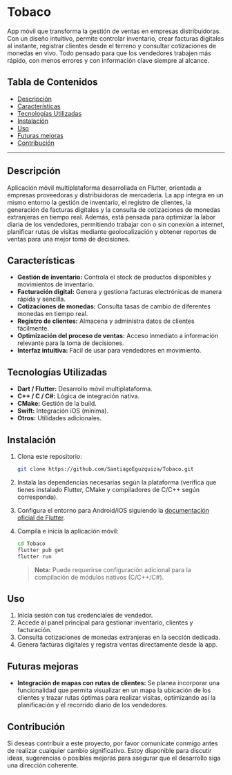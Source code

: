 # Tobaco

App móvil que transforma la gestión de ventas en empresas distribuidoras.
Con un diseño intuitivo, permite controlar inventario, crear facturas digitales al instante, registrar clientes desde el terreno y consultar cotizaciones de monedas en vivo. Todo pensado para que los vendedores trabajen más rápido, con menos errores y con información clave siempre al alcance.

## Tabla de Contenidos

- [Descripción](#descripción)
- [Características](#características)
- [Tecnologías Utilizadas](#tecnologías-utilizadas)
- [Instalación](#instalación)
- [Uso](#uso)
- [Futuras mejoras](#futuras-mejoras)
- [Contribución](#contribución)

---

## Descripción

Aplicación móvil multiplataforma desarrollada en Flutter, orientada a empresas proveedoras y distribuidoras de mercadería.
La app integra en un mismo entorno la gestión de inventario, el registro de clientes, la generación de facturas digitales y la consulta de cotizaciones de monedas extranjeras en tiempo real.
Además, está pensada para optimizar la labor diaria de los vendedores, permitiendo trabajar con o sin conexión a internet, planificar rutas de visitas mediante geolocalización y obtener reportes de ventas para una mejor toma de decisiones.

## Características

- **Gestión de inventario:** Controla el stock de productos disponibles y movimientos de inventario.
- **Facturación digital:** Genera y gestiona facturas electrónicas de manera rápida y sencilla.
- **Cotizaciones de monedas:** Consulta tasas de cambio de diferentes monedas en tiempo real.
- **Registro de clientes:** Almacena y administra datos de clientes fácilmente.
- **Optimización del proceso de ventas:** Acceso inmediato a información relevante para la toma de decisiones.
- **Interfaz intuitiva:** Fácil de usar para vendedores en movimiento.

## Tecnologías Utilizadas

- **Dart / Flutter:** Desarrollo móvil multiplataforma.
- **C++ / C / C#:** Lógica de integración nativa.
- **CMake:** Gestión de la build.
- **Swift:** Integración iOS (mínima).
- **Otros:** Utilidades adicionales.

## Instalación

1. Clona este repositorio:

   ```bash
   git clone https://github.com/SantiagoEguzquiza/Tobaco.git
   ```

2. Instala las dependencias necesarias según la plataforma (verifica que tienes instalado Flutter, CMake y compiladores de C/C++ según corresponda).

3. Configura el entorno para Android/iOS siguiendo la [documentación oficial de Flutter](https://docs.flutter.dev/get-started/install).

4. Compila e inicia la aplicación móvil:

   ```bash
   cd Tobaco
   flutter pub get
   flutter run
   ```

   > **Nota:** Puede requerirse configuración adicional para la compilación de módulos nativos (C/C++/C#).

## Uso

1. Inicia sesión con tus credenciales de vendedor.
2. Accede al panel principal para gestionar inventario, clientes y facturación.
3. Consulta cotizaciones de monedas extranjeras en la sección dedicada.
4. Genera facturas digitales y registra ventas directamente desde la app.

## Futuras mejoras

- **Integración de mapas con rutas de clientes:** Se planea incorporar una funcionalidad que permita visualizar en un mapa la ubicación de los clientes y trazar rutas óptimas para realizar visitas, optimizando así la planificación y el recorrido diario de los vendedores.

## Contribución

Si deseas contribuir a este proyecto, por favor comunícate conmigo antes de realizar cualquier cambio significativo. Estoy disponible para discutir ideas, sugerencias o posibles mejoras para asegurar que el desarrollo siga una dirección coherente.
